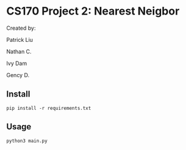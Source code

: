 # CS170 Project 2: Nearest Neigbor

Created by:

Patrick Liu

Nathan C.

Ivy Dam

Gency D.

## Install

```
pip install -r requirements.txt
```

## Usage

```
python3 main.py
```

